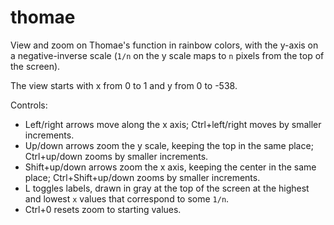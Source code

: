 # thomae
View and zoom on Thomae's function in rainbow colors, with the y-axis on a negative-inverse scale (`1/n` on the y scale maps to `n` pixels from the top of the screen).

The view starts with x from 0 to 1 and y from 0 to -538. 

Controls:
 - Left/right arrows move along the x axis; Ctrl+left/right moves by smaller increments.
 - Up/down arrows zoom the y scale, keeping the top in the same place; Ctrl+up/down zooms by smaller increments.
 - Shift+up/down arrows zoom the x axis, keeping the center in the same place; Ctrl+Shift+up/down zooms by smaller increments.
 - L toggles labels, drawn in gray at the top of the screen at the highest and lowest `x` values that correspond to some `1/n`.
 - Ctrl+0 resets zoom to starting values.
